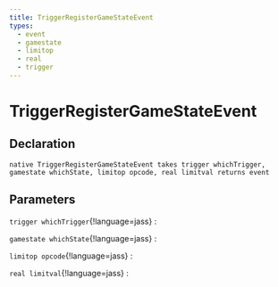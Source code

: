 ```yaml
---
title: TriggerRegisterGameStateEvent
types:
  - event
  - gamestate
  - limitop
  - real
  - trigger
---
```


# TriggerRegisterGameStateEvent

## Declaration

```jass
native TriggerRegisterGameStateEvent takes trigger whichTrigger, gamestate whichState, limitop opcode, real limitval returns event
```

## Parameters
`trigger whichTrigger`{!language=jass}
: 

`gamestate whichState`{!language=jass}
: 

`limitop opcode`{!language=jass}
: 

`real limitval`{!language=jass}
: 
